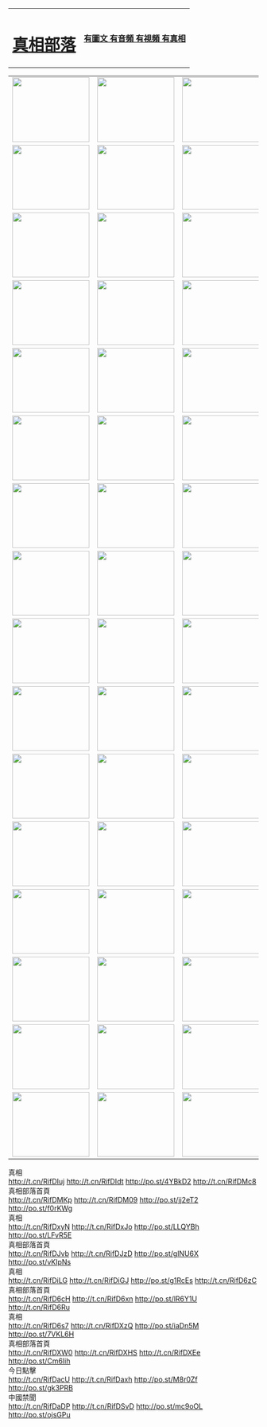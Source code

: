 <table>
<tr>

<td>
	<H1><a href="http://96.dyndns-work.com/zx/">真相部落</a></H1>
</td>
<td>
	<H4><a href="http://96.dyndns-work.com/zx/">有圖文 有音頻 有視頻 有真相</a></H4>
</td>
</tr>

</table>
<table>
<tr>
	<td><a href="http://4u.vnsce.com/xtr/107/"><img  src ="http://4u.vnsce.com/pic/2017/02/107.jpg" width="155px" height="130px"></a></td>
	<td><a href="http://4u.vnsce.com/xtr/829/"><img src ="http://4u.vnsce.com/pic/2017/02/829.jpg" width="155px" height="130px"></a></td>
	<td><a href="http://4u.vnsce.com/xtr/69/"><img  src ="http://4u.vnsce.com/pic/2017/02/69.jpg" width="155px" height="130px"></a></td>
	<td><a href="http://4u.vnsce.com/xtr/99/"><img  src ="http://4u.vnsce.com/pic/2017/02/99.jpg" width="155px" height="130px"></a></td>
</tr>
<tr>
	<td><a href="http://4u.vnsce.com/xtr/40/"><img  src ="http://4u.vnsce.com/pic/2017/02/40.jpg" width="155px" height="130px"></a></td>
	<td><a href="http://4u.vnsce.com/xtr/20/"><img  src ="http://4u.vnsce.com/pic/2017/02/20.jpg" width="155px" height="130px"></a></td>
	<td><a href="http://4u.vnsce.com/xtr/81/"><img  src ="http://4u.vnsce.com/pic/2017/02/81.jpg" width="155px" height="130px"></a></td>
	<td><a href="http://4u.vnsce.com/xtr/2/"><img  src ="http://4u.vnsce.com/pic/2017/02/2.jpg" width="155px" height="130px"></a></td>
</tr>
<tr>
	<td><a href="http://4u.vnsce.com/xtr/86/"><img  src ="http://4u.vnsce.com/pic/2017/02/86.jpg" width="155px" height="130px"></a></td>
	<td><a href="http://4u.vnsce.com/xtr/109/"><img  src ="http://4u.vnsce.com/pic/2017/02/109.jpg" width="155px" height="130px"></a></td>
	<td><a href="http://4u.vnsce.com/xtr/1378/"><img  src ="http://4u.vnsce.com/pic/2017/02/1378.jpg" width="155px" height="130px"></a></td>
	<td><a href="http://4u.vnsce.com/xtr/57/"><img  src ="http://4u.vnsce.com/pic/2017/02/57.jpg" width="155px" height="130px"></a></td>
</tr>
<tr>
	<td><a href="http://4u.vnsce.com/xtr/1219/"><img  src ="http://4u.vnsce.com/pic/2017/02/1219.jpg" width="155px" height="130px"></a></td>
	<td><a href="http://4u.vnsce.com/xtr/1220/"><img  src ="http://4u.vnsce.com/pic/2017/02/1220.jpg" width="155px" height="130px"></a></td>
	<td><a href="http://4u.vnsce.com/xtr/1221/"><img  src ="http://4u.vnsce.com/pic/2017/02/1221.jpg" width="155px" height="130px"></a></td>
	<td><a href="http://4u.vnsce.com/xtr/51/"><img  src ="http://4u.vnsce.com/pic/2017/02/51.jpg" width="155px" height="130px"></a></td>
</tr>
<tr>
	<td><a href="http://4u.vnsce.com/xtr/1055/"><img  src ="http://4u.vnsce.com/pic/2017/02/1055.jpg" width="155px" height="130px"></a></td>
	<td><a href="http://4u.vnsce.com/xtr/611/"><img  src ="http://4u.vnsce.com/pic/2017/02/611.jpg" width="155px" height="130px"></a></td>
	<td><a href="http://4u.vnsce.com/xtr/1121/"><img  src ="http://4u.vnsce.com/pic/2017/02/1121.jpg" width="155px" height="130px"></a></td>
	<td><a href="http://4u.vnsce.com/xtr/610/"><img  src ="http://4u.vnsce.com/pic/2017/02/610.jpg" width="155px" height="130px"></a></td>
</tr>
<tr>
	<td><a href="http://4u.vnsce.com/xtr/1128/"><img  src ="http://4u.vnsce.com/pic/2017/02/1128.jpg" width="155px" height="130px"></a></td>
	<td><a href="http://4u.vnsce.com/xtr/1395/"><img  src ="http://4u.vnsce.com/pic/2017/02/1406.jpg" width="155px" height="130px"></a></td>
	<td><a href="http://4u.vnsce.com/xtr/1407/"><img  src ="http://4u.vnsce.com/pic/2017/02/1407.jpg" width="155px" height="130px"></a></td>
	<td><a href="http://4u.vnsce.com/xtr/934/"><img  src ="http://4u.vnsce.com/pic/2017/02/934.jpg" width="155px" height="130px"></a></td>
</tr>
<tr>
	<td><a href="http://4u.vnsce.com/xtr/641/"><img  src ="http://4u.vnsce.com/pic/2017/02/641.jpg" width="155px" height="130px"></a></td>
	<td><a href="http://4u.vnsce.com/xtr/949/"><img  src ="http://4u.vnsce.com/pic/2017/02/949.jpg" width="155px" height="130px"></a></td>
	<td><a href="http://4u.vnsce.com/xtr/112/"><img  src ="http://4u.vnsce.com/pic/2017/02/112.jpg" width="155px" height="130px"></a></td>
	<td><a href="http://4u.vnsce.com/xtr/812/"><img  src ="http://4u.vnsce.com/pic/2017/02/812.jpg" width="155px" height="130px"></a></td>
</tr>
<tr>
	<td><a href="http://4u.vnsce.com/xtr/103/"><img  src ="http://4u.vnsce.com/pic/2017/02/103.jpg" width="155px" height="130px"></a></td>
	<td><a href="http://4u.vnsce.com/xtr/3/"><img  src ="http://4u.vnsce.com/pic/2017/02/3.jpg" width="155px" height="130px"></a></td>
	<td><A HREF="http://4u.vnsce.com/mp4/zx/2015/11/Lkmtt.mp4" target="_blank" title="蓮開滿天庭"><img  src="http://4u.vnsce.com/pic/2015/11/Lkmtt3480_jssor.jpg"  width="155px" height="130px"></A></td>
	<td><A HREF="http://4u.vnsce.com/mp4/zx/2015/11/2013513.mp4" target="_blank" title="飛旋的法輪"><img  src="http://4u.vnsce.com/pic/2015/11/falun480_jssor.jpg"  width="155px" height="130px"></A></td>
</tr>
<tr>
	<td><A HREF="http://4u.vnsce.com/mp4/zx/2015/11/NYParade.mp4" target="_blank" title="2004年4月10日法輪功紐約大遊行"><img  src="http://4u.vnsce.com/pic/2015/11/nyparade480_jssor.jpg"  width="155px" height="130px"></A></td>
	<td><A HREF="http://4u.vnsce.com/mp4/news617/2015/05/WEB_s28093.mp4" target="_blank" title="2015年世界法輪大法日特別報導"><img  src="http://4u.vnsce.com/pic/2015/11/p6752711a666997037_jssor.jpg"  width="155px" height="130px"></A></td>
	<td><A HREF="http://4u.vnsce.com/mp4/news829/2015/11/30211_326650.mp4" target="_blank" title="滄州綁架案連審四天 民眾抹淚稱審好人"><img  src="http://4u.vnsce.com/pic/2015/11/changzhou2480_jssor.jpg"  width="155px" height="130px"></A></td>
	<td><A HREF="http://4u.vnsce.com/mp4/mhph/2015/10/changzhou.mp4" target="_blank" title="滄州真相--獅城血淚"><img  src="http://4u.vnsce.com/pic/2015/11/changzhou480_jssor.jpg"  width="155px" height="130px"></A></td>
</tr>
<tr>
	<td><A HREF="http://4u.vnsce.com/mp4/mhjd/mhjd_55.mp4" target="_blank" title="正義律師與無罪辯護"><img  src="http://4u.vnsce.com/pic/2015/11/wzbh480_jssor.jpg"  width="155px" height="130px"></A></td>
	<td><A HREF="http://4u.vnsce.com/mp4/zx/2015/11/layerkcs.mp4" target="_blank" title="中國的良心--高智晟律師"><img  src="http://4u.vnsce.com/pic/2015/11/layerkcs2480_jssor.jpg"  width="155px" height="130px"></A></td>
	<td><A HREF="http://4u.vnsce.com/mp4/mhph/2015/10/szxl.mp4" target="_blank" title="神州血淚--北京、大慶、廣東、哈爾濱"><img  src="http://4u.vnsce.com/pic/2015/11/szxl480_jssor.jpg"  width="155px" height="130px"></A></td>
	<td><A HREF="http://4u.vnsce.com/mp4/zx/2015/11/TangShanFFXS.mp4" target="_blank" title="真相紀錄片：鳳凰新生"><img  src="http://4u.vnsce.com/pic/2015/11/fhxs2480_jssor.jpg"  width="155px" height="130px"></A></td>
</tr>
<tr>
	<td><A HREF="http://4u.vnsce.com/mp4/zx/2015/11/jidong.mp4" target="_blank" title="冀東監獄的罪惡"><img  src="http://4u.vnsce.com/pic/2015/11/jidong480_jssor.jpg"  width="155px" height="130px"></A></td>
	<td><A HREF="http://4u.vnsce.com/mp4/mhph/2015/10/tangshan.mp4" target="_blank" title="鳳凰血淚"><img  src="http://4u.vnsce.com/pic/2015/11/tangshan480_jssor.jpg"  width="155px" height="130px"></A>
					</div></td>
	<td>	<A HREF="http://4u.vnsce.com/mp4/mhph/2015/10/zfxtzxl.mp4" target="_blank" title="政法系統罪行錄--唐山篇"><img  src="http://4u.vnsce.com/pic/2015/11/zfxtzxl480_jssor.jpg"  width="155px" height="130px"></A></td>
	<td><A HREF="http://4u.vnsce.com/mp4/mhph/2015/10/QDBG.mp4" target="_blank" title="青島悲歌"><img  src="http://4u.vnsce.com/pic/2015/10/qdbg2480_jssor.jpg"  width="155px" height="130px"></A></td>
</tr>
<tr>
	<td><A HREF="http://4u.vnsce.com/mp4/mhph/2015/10/huludao.mp4" target="_blank" title="葫蘆島永恆的見證"><img  src="http://4u.vnsce.com/pic/2015/10/huludao480_jssor.jpg"  width="155px" height="130px"></A></td>
	<td><A HREF="http://4u.vnsce.com/mp4/mhph/2015/10/qbzx.mp4" target="_blank" title="湖畔泉邊聽真相-濟南泉城的傳奇"><img  src="http://4u.vnsce.com/pic/2015/10/hupan480_jssor.jpg"  width="155px" height="130px"></A></td>
	<td><A HREF="http://4u.vnsce.com/mp4/mhph/2015/10/baoding_dvd_v2.mp4" target="_blank" title="燕趙悲歌"><img  src="http://4u.vnsce.com/pic/2015/10/yzbg480_jssor.jpg"  width="155px" height="130px"></A></td>
	<td><A HREF="http://4u.vnsce.com/mp4/zx/2015/11/meihuashi_complete_ED2.0.mp4" target="_blank" title="梅花詩完整版"><img  src="http://4u.vnsce.com/pic/2015/11/mhs480_jssor.jpg"  width="155px" height="130px"></A></td>
</tr>
<tr>
	<td><A HREF="http://4u.vnsce.com/mp4/zx/2015/11/fengbei512k.mp4" target="_blank" title="豐碑"><img  src="http://4u.vnsce.com/pic/2015/11/fongbei480_jssor.jpg"  width="155px" height="130px"></A></td>
	<td><A HREF="http://4u.vnsce.com/mp4/zx/2015/11/fytdxComplete.mp4" target="_blank" title="風雨天地行全集"><img  src="http://4u.vnsce.com/pic/2015/11/fytdxWhite480_jssor.jpg"  width="155px" height="130px"></A></td>
	<td><A HREF="http://4u.vnsce.com/mp4/zx/2015/11/JianZheng.mp4" target="_blank" title="見證"><img  src="http://4u.vnsce.com/pic/2015/11/witness480_jssor.jpg"  width="155px" height="130px"></A></td>
	<td><A HREF="http://4u.vnsce.com/mp4/mhph/2015/10/hcym.mp4" target="_blank" title="紅朝陰謀"><img  src="http://4u.vnsce.com/pic/2015/10/hcym480_jssor.jpg"  width="155px" height="130px"></A></td>
</tr>
<tr>
	<td><A HREF="http://4u.vnsce.com/mp4/zx/2015/11/zfzxPalV3.mp4" target="_blank" title="是自焚還是騙局"><img  src="http://4u.vnsce.com/pic/2015/11/zfzx4805_jssor.jpg"  width="155px" height="130px"></A></td>
	<td><A HREF="http://4u.vnsce.com/mp4/zx/2015/11/lsdspMsyTd.mp4" target="_blank" title="歷史的審判"><img  src="http://4u.vnsce.com/pic/2015/11/lsdsp480_jssor.jpg"  width="155px" height="130px"></A></td>
	<td><A HREF="http://4u.vnsce.com/mp4/news886/2015/11/concat886.mp4" target="_blank" title="一周全球控告江澤民"><img  src="http://4u.vnsce.com/pic/2015/11/news886480_jssor.jpg"  width="155px" height="130px"></A></td>
	<td><A HREF="http://4u.vnsce.com/mp4/news1378/2014/08/CQSD_s0_e4_v2_i0-CQSD_4-video.mp4" target="_blank" title="歐洲的抉擇"><img  src="http://4u.vnsce.com/pic/2015/11/p5143421a564166643-ss_jssor.jpg"  width="155px" height="130px"></A></td>
</tr>
<tr>
	<td><A HREF="http://4u.vnsce.com/mp4/zx/2015/11/hk20150720parade.mp4" target="_blank" title="港法輪功反迫害大遊行 大陸遊客震撼"><img  src="http://4u.vnsce.com/pic/2015/11/281098-ss_jssor.jpg"  width="155px" height="130px"></A></td>
	<td><A HREF="http://4u.vnsce.com/mp4/zx/2015/11/20150720hkParade512k.mp4" target="_blank" title="香港法輪功720遊行聲援訴江潮"><img  src="http://4u.vnsce.com/pic/2015/11/2015720parade480_jssor.jpg"  width="155px" height="130px"></A></td>
	<td><A HREF="http://4u.vnsce.com/mp4/zx/2015/11/hktdc512.mp4" target="_blank" title="香港退黨潮"><img  src="http://4u.vnsce.com/pic/2015/11/hktdc480_jssor.jpg"  width="155px" height="130px"></A></td>
	<td><A HREF="http://4u.vnsce.com/mp4/news413/2015/11/concat413.mp4" target="_blank" title="本月退黨精選"><img  src="http://4u.vnsce.com/pic/2015/11/tuidang480_jssor.jpg"  width="155px" height="130px"></A></td>
</tr>
<tr>
	<td><A HREF="http://4u.vnsce.com/mp4/news823/2015/11/TSZG_British_1_QA_A_TSZG-61-1_XinHaoNianZuoZh_P617180.mp4" target="_blank" title="辛灝年：紀念《九評共產黨》發表十週年演講"><img  src="http://4u.vnsce.com/pic/2015/11/xhn9p10480_jssor.jpg"  width="155px" height="130px"></A></td>
	<td><A HREF="http://4u.vnsce.com/mp4/news57/2015/11/JPGCD8.mp4" target="_blank" title="【九評之八】評中國共產黨的邪教本質"><img  src="http://4u.vnsce.com/pic/2015/11/9pkcd8p480_jssor.jpg"  width="155px" height="130px"></A></td>
	<td><A HREF="http://4u.vnsce.com/mp4/other/kao.Chih.Sheng_story.mp4"  target="_blank" title="超越恐懼:高智晟的故事"				style="font-size:20px;"><img src="http://4u.vnsce.com/pic/2016/12/GZS201408070902.jpg"  width="155px" height="130px">
						</A></td>
	<td><A HREF="http://4u.vnsce.com/mp4/zx/2016/11/oh10yearsInv.mp4"  target="_blank" title="紀錄片《活摘 十年調查》完整版" style="font-size:20px;"><img src="http://4u.vnsce.com/pic/2016/11/10yearsOHinv.jpg"  width="155px" height="130px">
						</A></td>
</tr>
</table>


<div class="linkbox"><div class="title">真相<div id="url">  <a href="http://t.cn/RifDIuj" target=_blank>http://t.cn/RifDIuj</a>    <a href="http://t.cn/RifDIdt" target=_blank>http://t.cn/RifDIdt</a>    <a href="http://po.st/4YBkD2" target=_blank>http://po.st/4YBkD2</a>    <a href="http://t.cn/RifDMc8" target=_blank>http://t.cn/RifDMc8</a>  </div></div><div class="title">真相部落首頁<div id="url">  <a href="http://t.cn/RifDMKp" target=_blank>http://t.cn/RifDMKp</a>    <a href="http://t.cn/RifDM09" target=_blank>http://t.cn/RifDM09</a>    <a href="http://po.st/jj2eT2" target=_blank>http://po.st/jj2eT2</a>    <a href="http://po.st/f0rKWg" target=_blank>http://po.st/f0rKWg</a>  </div></div><div class="title">真相<div id="url">  <a href="http://t.cn/RifDxyN" target=_blank>http://t.cn/RifDxyN</a>    <a href="http://t.cn/RifDxJo" target=_blank>http://t.cn/RifDxJo</a>    <a href="http://po.st/LLQYBh" target=_blank>http://po.st/LLQYBh</a>    <a href="http://po.st/LFvR5E" target=_blank>http://po.st/LFvR5E</a>  </div></div><div class="title">真相部落首頁<div id="url">  <a href="http://t.cn/RifDJvb" target=_blank>http://t.cn/RifDJvb</a>    <a href="http://t.cn/RifDJzD" target=_blank>http://t.cn/RifDJzD</a>    <a href="http://po.st/glNU6X" target=_blank>http://po.st/glNU6X</a>    <a href="http://po.st/vKIpNs" target=_blank>http://po.st/vKIpNs</a>  </div></div><div class="title">真相<div id="url">  <a href="http://t.cn/RifDiLG" target=_blank>http://t.cn/RifDiLG</a>    <a href="http://t.cn/RifDiGJ" target=_blank>http://t.cn/RifDiGJ</a>    <a href="http://po.st/g1RcEs" target=_blank>http://po.st/g1RcEs</a>    <a href="http://t.cn/RifD6zC" target=_blank>http://t.cn/RifD6zC</a>  </div></div><div class="title">真相部落首頁<div id="url">  <a href="http://t.cn/RifD6cH" target=_blank>http://t.cn/RifD6cH</a>    <a href="http://t.cn/RifD6xn" target=_blank>http://t.cn/RifD6xn</a>    <a href="http://po.st/lR6Y1U" target=_blank>http://po.st/lR6Y1U</a>    <a href="http://t.cn/RifD6Ru" target=_blank>http://t.cn/RifD6Ru</a>  </div></div><div class="title">真相<div id="url">  <a href="http://t.cn/RifD6s7" target=_blank>http://t.cn/RifD6s7</a>    <a href="http://t.cn/RifDXzQ" target=_blank>http://t.cn/RifDXzQ</a>    <a href="http://po.st/iaDn5M" target=_blank>http://po.st/iaDn5M</a>    <a href="http://po.st/7VKL6H" target=_blank>http://po.st/7VKL6H</a>  </div></div><div class="title">真相部落首頁<div id="url">  <a href="http://t.cn/RifDXW0" target=_blank>http://t.cn/RifDXW0</a>    <a href="http://t.cn/RifDXHS" target=_blank>http://t.cn/RifDXHS</a>    <a href="http://t.cn/RifDXEe" target=_blank>http://t.cn/RifDXEe</a>    <a href="http://po.st/Cm6Iih" target=_blank>http://po.st/Cm6Iih</a>  </div></div><div class="title">今日點擊<div id="url">  <a href="http://t.cn/RifDacU" target=_blank>http://t.cn/RifDacU</a>    <a href="http://t.cn/RifDaxh" target=_blank>http://t.cn/RifDaxh</a>    <a href="http://po.st/M8r0Zf" target=_blank>http://po.st/M8r0Zf</a>    <a href="http://po.st/gk3PRB" target=_blank>http://po.st/gk3PRB</a>  </div></div><div class="title">中國禁聞<div id="url">  <a href="http://t.cn/RifDaDP" target=_blank>http://t.cn/RifDaDP</a>    <a href="http://t.cn/RifDSvD" target=_blank>http://t.cn/RifDSvD</a>    <a href="http://po.st/mc9oOL" target=_blank>http://po.st/mc9oOL</a>    <a href="http://po.st/ojsGPu" target=_blank>http://po.st/ojsGPu</a>  </div></div></div>
